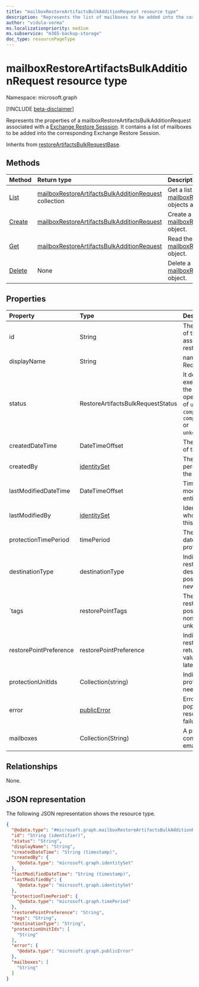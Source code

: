 ```yaml
---
title: "mailboxRestoreArtifactsBulkAdditionRequest resource type"
description: "Represents the list of mailboxes to be added into the corresponding Exchange Restore Session."
author: "vidula-verma"
ms.localizationpriority: medium
ms.subservice: "m365-backup-storage"
doc_type: resourcePageType
---
```


# mailboxRestoreArtifactsBulkAdditionRequest resource type

Namespace: microsoft.graph

[!INCLUDE [beta-disclaimer](../../includes/beta-disclaimer.md)]

Represents the properties of a mailboxRestoreArtifactsBulkAdditionRequest associated with a [Exchange Restore Sesssion](../resources/exchangerestoresession.md). It contains a list of mailboxes to be added into the corresponding Exchange Restore Session.

Inherits from [restoreArtifactsBulkRequestBase](../resources/restoreartifactsbulkrequestbase.md).


## Methods
|Method|Return type|Description|
|:---|:---|:---|
|[List](../api/exchangerestoresession-list-mailboxrestoreartifactsbulkadditionrequests.md)|[mailboxRestoreArtifactsBulkAdditionRequest](../resources/mailboxrestoreartifactsbulkadditionrequest.md) collection|Get a list of the [mailboxRestoreArtifactsBulkAdditionRequest](../resources/mailboxrestoreartifactsbulkadditionrequest.md) objects and their properties.|
|[Create](../api/exchangerestoresession-post-mailboxrestoreartifactsbulkadditionrequests.md)|[mailboxRestoreArtifactsBulkAdditionRequest](../resources/mailboxrestoreartifactsbulkadditionrequest.md)|Create a new [mailboxRestoreArtifactsBulkAdditionRequest](../resources/mailboxrestoreartifactsbulkadditionrequest.md) object.|
|[Get](../api/mailboxrestoreartifactsbulkadditionrequest-get.md)|[mailboxRestoreArtifactsBulkAdditionRequest](../resources/mailboxrestoreartifactsbulkadditionrequest.md)|Read the properties and relationships of a [mailboxRestoreArtifactsBulkAdditionRequest](../resources/mailboxrestoreartifactsbulkadditionrequest.md) object.|
|[Delete](../api/exchangerestoresession-delete-mailboxrestoreartifactsbulkadditionrequests.md)|None|Delete a [mailboxRestoreArtifactsBulkAdditionRequest](../resources/mailboxrestoreartifactsbulkadditionrequest.md) object.|

## Properties
|Property|Type|Description|
|:---|:---|:---|
|id|String|The unique identifier of the bulk request associated to the restore session.|
|displayName|String|name of the addition Request.|
|status|RestoreArtifactsBulkRequestStatus|It determines the execution status of the long running operation being one of `unkown`, `active`, `completed`, `completedWithErrors` or `unkonwnFutureValue`.|
|createdDateTime|DateTimeOffset|The time of creation of the bulk request.|
|createdBy|[identitySet](../resources/identityset.md)|The identity of person who created the bulk request.|
|lastModifiedDateTime|DateTimeOffset|Timestamp of last modification of this entity.|
|lastModifiedBy|[identitySet](../resources/identityset.md)|Identity of the person who last modified this entity.|
|protectionTimePeriod|timePeriod|The start and end date time of the protection period.|
|destinationType|destinationType|Indicates the restoration destination. The possible values are: new, inPlace.|
|`tags|restorePointTags|The type of the restore point. The possible values are none, fastRestore, unknownFutureValue.|
|restorePointPreference|restorePointPreference|Indicates which restore point to return. The possible values are oldest, latest.|
|protectionUnitIds|Collection(string)|Indicates which protection units we need to restore.|
|error|[publicError](../resources/publicerror.md)|Error details will be populated here for resource resolution failures.|
|mailboxes|Collection(String)|A property which contains the list of email-addresses.|

## Relationships
None.

## JSON representation
The following JSON representation shows the resource type.
<!-- {
  "blockType": "resource",
  "keyProperty": "id",
  "@odata.type": "microsoft.graph.mailboxRestoreArtifactsBulkAdditionRequest",
  "baseType": "microsoft.graph.restoreArtifactsBulkRequestBase",
  "openType": false
}
-->
``` json
{
  "@odata.type": "#microsoft.graph.mailboxRestoreArtifactsBulkAdditionRequest",
  "id": "String (identifier)",
  "status": "String",
  "displayName": "String",
  "createdDateTime": "String (timestamp)",
  "createdBy": {
    "@odata.type": "microsoft.graph.identitySet"
  },
  "lastModifiedDateTime": "String (timestamp)",
  "lastModifiedBy": {
    "@odata.type": "microsoft.graph.identitySet"
  },
  "protectionTimePeriod": {
    "@odata.type": "microsoft.graph.timePeriod"
  },
  "restorePointPreference": "String",
  "tags": "String",
  "destinationType": "String",
  "protectionUnitIds": [
    "String"
  ],
  "error": {
    "@odata.type": "microsoft.graph.publicError"
  },
  "mailboxes": [
    "String"
  ]
}
```

